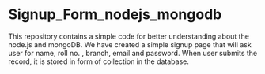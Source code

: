 # Signup_Form_nodejs_mongodb
This repository contains a simple code for better understanding about the node.js and mongoDB. We have created a simple signup page that will ask user for name, roll no. , branch, email and password. When user submits the record, it is stored in form of collection in the database.
